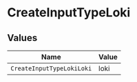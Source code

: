 # CreateInputTypeLoki


## Values

| Name                      | Value                     |
| ------------------------- | ------------------------- |
| `CreateInputTypeLokiLoki` | loki                      |